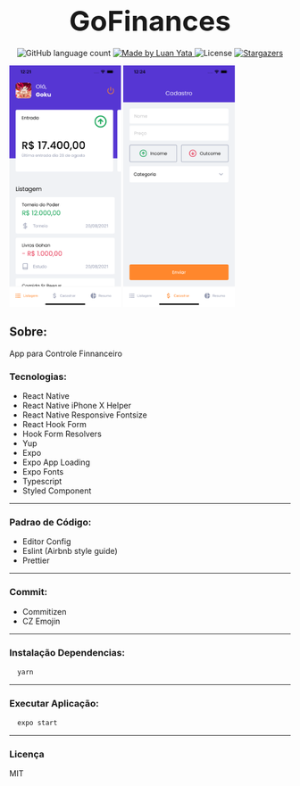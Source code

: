 <h1 align="center">
	<span style="font-size:50px"> GoFinances</span>
</h1>

<p align="center">
  <img alt="GitHub language count" src="https://img.shields.io/github/languages/count/luanyata/GoFinences?color=%2304D361">

  <a href="https://www.linkedin.com/in/luanyata/">
    <img alt="Made by Luan Yata" src="https://img.shields.io/badge/made%20by-LuanYata-%2304D361">
  </a>

  <img alt="License" src="https://img.shields.io/badge/license-MIT-%2304D361">

  <a href="https://github.com/luanyata/dashgo/stargazers">
    <img alt="Stargazers" src="https://img.shields.io/github/stars/luanyata/GoFinences?style=social">
  </a>
</p>

<img alt="dashboard" width="200" src="./prints/dashboard.png">
<img alt="register" width="200" src="./prints/register.png">


## Sobre:

App para Controle Finnanceiro

### Tecnologias:
* React Native
* React Native iPhone X Helper
* React Native Responsive Fontsize
* React Hook Form
* Hook Form Resolvers
* Yup
* Expo
* Expo App Loading
* Expo Fonts
* Typescript
* Styled Component
---
### Padrao de Código:
* Editor Config
* Eslint (Airbnb style guide)
* Prettier
---
### Commit:
* Commitizen
* CZ Emojin

---
### Instalação Dependencias:

```bash
  yarn
```
---
### Executar Aplicação:
  ```bash
    expo start
  ```
  ---
### Licença
MIT

